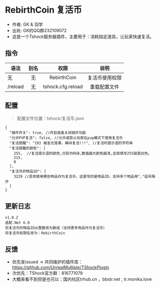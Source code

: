 # RebirthCoin 复活币

- 作者: GK & 羽学
- 出处: GK的QQ群232109072
- 这是一个Tshock服务器插件，主要用于：消耗指定道具，让玩家快速复活。

## 指令

| 语法      |  别名 |                         权限                        |    说明   |
| ------- | :-: | :-----------------------------------------------: | :-----: |
| 无       |  无  |                    RebirthCoin                    | 复活币使用权限 |
| /reload |  无  | tshock.cfg.reload |  重载配置文件 |

## 配置

> 配置文件位置：tshock/复活币.json

```json5
{
  "插件开关": true, //开启或者关闭插件功能
  "允许PVP复活": false, //允许或禁止玩家在pvp模式下使用复活币
  "复活提醒": "{0} 被圣光笼罩，瞬间复活!!!", //复活时提示语的字符串
  "复活提醒的颜色": [
    255,  //复活提示语的颜色,分别为RGB,数值越大颜色越浅,全部填写255就是白色。
    215,
    0
  ],
  "复活币的物品ID": [
    3229 //具体使用哪些物品作为复活币，这里写的是物品ID，支持多个物品用","逗号隔开
  ]
}
```

## 更新日志

```
v1.0.2
适配.Net 6.0
将复活币的物品ID从整数改为数组（支持更多物品作为复活币）
将复活币权限名改为：RebirthCoin
```

## 反馈

- 优先发issued -> 共同维护的插件库：https://github.com/UnrealMultiple/TShockPlugin
- 次优先：TShock官方群：816771079
- 大概率看不到但是也可以：国内社区trhub.cn ，bbstr.net , tr.monika.love
